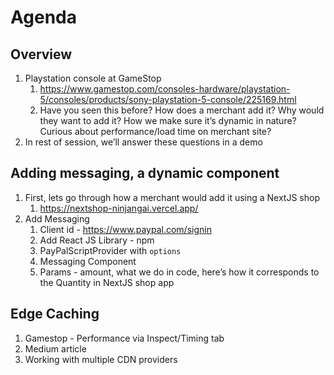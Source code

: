 # Agenda

## Overview

1. Playstation console at GameStop
   1. https://www.gamestop.com/consoles-hardware/playstation-5/consoles/products/sony-playstation-5-console/225169.html
   2. Have you seen this before? How does a merchant add it? Why would they want to add it? How we make sure it’s dynamic in nature? Curious about performance/load time on merchant site?
2. In rest of session, we’ll answer these questions in a demo

## Adding messaging, a dynamic component

1. First, lets go through how a merchant would add it using a NextJS shop
   1. https://nextshop-ninjangai.vercel.app/
2. Add Messaging
   1. Client id - https://www.paypal.com/signin
   2. Add React JS Library - npm
   3. PayPalScriptProvider with `options`
   4. Messaging Component
   5. Params - amount, what we do in code, here’s how it corresponds to the Quantity in NextJS shop app

## Edge Caching

1. Gamestop - Performance via Inspect/Timing tab
2. Medium article
3. Working with multiple CDN providers
